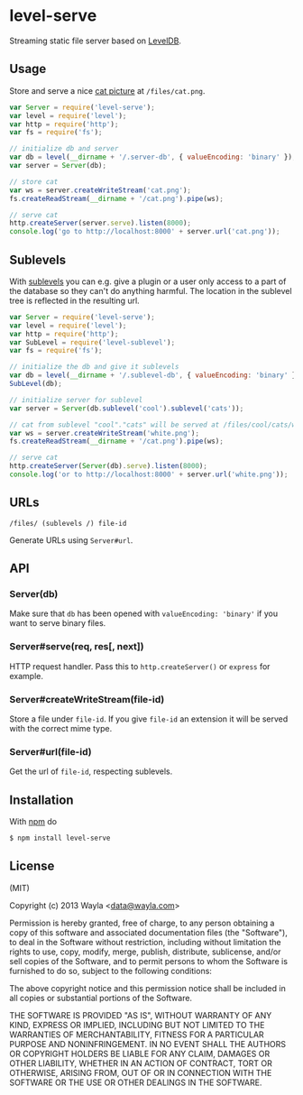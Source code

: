 
# level-serve

Streaming static file server based on
[LevelDB](https://github.com/rvagg/node-levelup).

## Usage

Store and serve a nice [cat picture](https://github.com/maxogden/cats) at
`/files/cat.png`.

```js
var Server = require('level-serve');
var level = require('level');
var http = require('http');
var fs = require('fs');

// initialize db and server
var db = level(__dirname + '/.server-db', { valueEncoding: 'binary' });
var server = Server(db);

// store cat
var ws = server.createWriteStream('cat.png');
fs.createReadStream(__dirname + '/cat.png').pipe(ws);

// serve cat
http.createServer(server.serve).listen(8000);
console.log('go to http://localhost:8000' + server.url('cat.png'));
```

## Sublevels

With [sublevels](https://github.com/dominictarr/level-sublevel) you can e.g.
give a plugin or a user only access to a part of the database so they can't
do anything harmful. The location in the sublevel tree is reflected in the
resulting url.

```js
var Server = require('level-serve');
var level = require('level');
var http = require('http');
var SubLevel = require('level-sublevel');
var fs = require('fs');

// initialize the db and give it sublevels
var db = level(__dirname + '/.sublevel-db', { valueEncoding: 'binary' });
SubLevel(db);

// initialize server for sublevel
var server = Server(db.sublevel('cool').sublevel('cats'));

// cat from sublevel "cool"."cats" will be served at /files/cool/cats/white.png
var ws = server.createWriteStream('white.png');
fs.createReadStream(__dirname + '/cat.png').pipe(ws);

// serve cat
http.createServer(Server(db).serve).listen(8000);
console.log('or to http://localhost:8000' + server.url('white.png'));
```

## URLs

`/files/ (sublevels /) file-id `

Generate URLs using `Server#url`.

## API

### Server(db)

Make sure that `db` has been opened with `valueEncoding: 'binary'` if you want
to serve binary files.

### Server#serve(req, res[, next])

HTTP request handler. Pass this to `http.createServer()` or `express` for
example.

### Server#createWriteStream(file-id)

Store a file under `file-id`. If you give `file-id` an extension it will be
served with the correct mime type.

### Server#url(file-id)

Get the url of `file-id`, respecting sublevels.

## Installation

With [npm](http://npmjs.org) do

```bash
$ npm install level-serve
```

## License

(MIT)

Copyright (c) 2013 Wayla &lt;data@wayla.com&gt;

Permission is hereby granted, free of charge, to any person obtaining a copy of
this software and associated documentation files (the "Software"), to deal in
the Software without restriction, including without limitation the rights to
use, copy, modify, merge, publish, distribute, sublicense, and/or sell copies
of the Software, and to permit persons to whom the Software is furnished to do
so, subject to the following conditions:

The above copyright notice and this permission notice shall be included in all
copies or substantial portions of the Software.

THE SOFTWARE IS PROVIDED "AS IS", WITHOUT WARRANTY OF ANY KIND, EXPRESS OR
IMPLIED, INCLUDING BUT NOT LIMITED TO THE WARRANTIES OF MERCHANTABILITY,
FITNESS FOR A PARTICULAR PURPOSE AND NONINFRINGEMENT. IN NO EVENT SHALL THE
AUTHORS OR COPYRIGHT HOLDERS BE LIABLE FOR ANY CLAIM, DAMAGES OR OTHER
LIABILITY, WHETHER IN AN ACTION OF CONTRACT, TORT OR OTHERWISE, ARISING FROM,
OUT OF OR IN CONNECTION WITH THE SOFTWARE OR THE USE OR OTHER DEALINGS IN THE
SOFTWARE.
